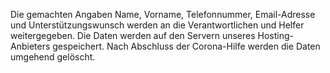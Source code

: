 Die gemachten Angaben Name, Vorname, Telefonnummer, Email-Adresse und Unterstützungswunsch werden an die Verantwortlichen und Helfer weitergegeben. Die Daten werden auf den Servern unseres Hosting-Anbieters gespeichert. Nach Abschluss der Corona-Hilfe werden die Daten umgehend gelöscht.
